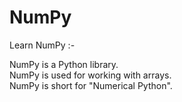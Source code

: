 # NumPy

Learn NumPy :-

NumPy is a Python library. <br>
NumPy is used for working with arrays. <br>
NumPy is short for "Numerical Python". <br>
